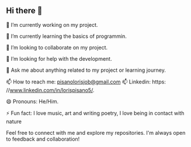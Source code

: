 ## Hi there 👋

<!--
**Rislo5/Rislo5** is a ✨ _special_ ✨ repository because its `README.md` (this file) appears on your GitHub profile.



--> 🔭 I’m currently working on my project.

🌱 I’m currently learning the basics of programmin.

👯 I’m looking to collaborate on my project.

🤔 I’m looking for help with the development.

💬 Ask me about anything related to my project or learning journey.

📫 How to reach me: pisanolorisjob@gmail.com
📫 Linkedin: https: //www.linkedin.com/in/lorispisano5/.



😄 Pronouns: He/Him.

⚡ Fun fact: I love music, art and writing poetry, I love being in contact with nature 

Feel free to connect with me and explore my repositories. I'm always open to feedback and collaboration!
